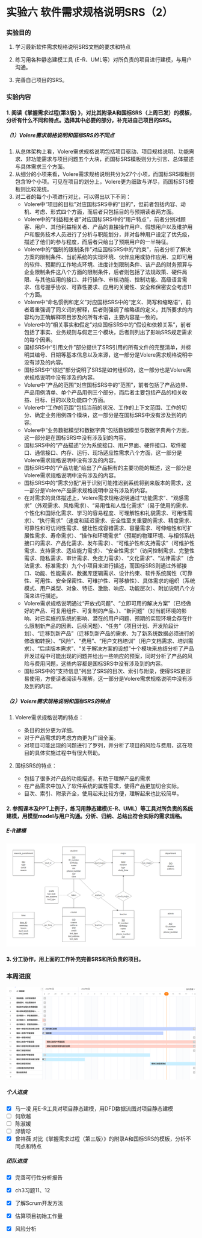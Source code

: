 # 实验六 软件需求规格说明SRS（2）

### 实验目的

1. 学习最新软件需求规格说明SRS文档的要求和特点

2. 练习用各种静态建模工具 (E-R、UML等）对所负责的项目进行建模，与用户沟通。

3. 完善自己项目的SRS。

### 实验内容

#### 1. 阅读《掌握需求过程(第3版) 》，对比其附录A和国标SRS（上周已发）的模板，分析有什么不同和特点。选择其中必要的部分，补充进自己项目的SRS。

##### （1）Volere需求规格说明和国标SRS的不同点

1. 从总体架构上看，Volere需求规格说明包括项目驱动、项目规格说明、功能需求、非功能需求与项目问题五个大块，而国标SRS模板则分为引言、总体描述与具体需求三个方面。
2. 从细分的小项来看，Volere需求规格说明共分为27个小项，而国标SRS模板则包含19个小项。可见在项目的划分上，Volere更为细致与详尽，而国标STS模板则比较笼统。
3. 对二者的每个小项进行对比，可以得出以下不同：
   - Volere中“项目的目标”对应国标SRS中的“目的”，但前者包括内容、动机、考虑、形式四个方面，而后者只包括目的与预期读者两方面。
   - Volere中的“利益相关者”对应国标SRS中的“用户特点”，前者分别对顾客、用户、其他利益相关者、产品的直接操作用户、假想用户以及维护用户和服务技术人员进行了分析与职能划分，并对各种用户设定了优先级，描述了他们的参与程度，而后者只给出了预期用户的一半特征。
   - Volere中的“强制的限制条件”对应国标SRS中的“约束”，前者分析了解决方案的限制条件、当前系统的实现环境、伙伴应用或协作应用、立即可用的软件、预期的工作地点环境、进度计划限制条件、该产品的财务预算与企业限制条件这八个方面的限制条件，后者则包括了法规政策、硬件局限、与其他应用的接口、并行操作、审核功能、控制功能、高级语言需求、信号握手协议、可靠性要求、应用的关键性、安全和保密安全考虑11个方面。
   - Volere中“命名惯例和定义”对应国标SRS中的“定义、简写和缩略语”，前者着重强调了同义词的解释，后者则强调了缩略语的定义，其所要求的内容均为正确解释项目涉及的所有术语，主要内容是一致的。
   - Volere中的“相关事实和假定”对应国标SRS中的“假设和依赖关系”，前者包括了事实、业务规则与假定三个模块，后者则列出了影响SRS规定需求的每个因素。
   - 国标SRS中“引用文件”部分提供了SRS引用的所有文件的完整清单，并标明其编号、日期等基本信息以及来源，这一部分是Volere需求规格说明中没有涉及的内容。
   - 国标SRS中“综述”部分说明了SRS是如何组织的，这一部分也是Volere需求规格说明中没有涉及的内容。
   - Volere中“产品的范围”对应国标SRS中的“范围”，前者包括了产品边界、产品用例清单、单个产品用例三个部分，而后者主要包括产品的相关收益、目标、目的以及功能四个方面。
   - Volere中“工作的范围”包括当前的状况、工作的上下文范围、工作的切分、确定业务用例四个模块，这一部分是在国标SRS中没有涉及到的内容。
   - Volere中“业务数据模型和数据字典”包括数据模型与数据字典两个方面，这一部分是在国标SRS中没有涉及到的内容。
   - 国标SRS中的“产品描述”分为系统接口、用户界面、硬件接口、软件接口、通信接口、内存、运行、现场适应性需求八个方面，这一部分是Volere需求规格说明中没有涉及的内容。
   - 国标SRS中的“产品功能”给出了产品拥有的主要功能的概述，这一部分是Volere需求规格说明中没有涉及的内容。
   - 国标SRS中的“需求分配”用于识别可能推迟到系统将到来版本的需求，这一部分是Volere产品需求规格说明中没有涉及的内容。
   - 在对需求的具体描述上，Volere需求规格说明通过“功能需求”、“观感需求”（外观需求、风格需求）、“易用性和人性化需求”（易于使用的需求、个性化和国际化需求、学习的容易程度、可理解性和礼貌需求、可用性需求）、“执行需求”（速度和延迟需求、安全性至关重要的需求、精度需求、可靠性和可访问性需求、健壮性或容错需求、容量需求、可伸缩性和可扩展性需求、寿命需求）、“操作和环境需求”（预期的物理环境、与相邻系统接口的需求、产品化需求、发布需求）、“可维护性和支持需求”（可维护性需求、支持需求、适应能力需求）、“安全性需求”（访问控制需求、完整性需求、隐私需求、审计需求、免疫力需求）、“文化需求”、“法律需求”（合法需求、标准需求）九个小项目来进行描述，而国标SRS则通过外部接口、功能、性能需求、数据库逻辑需求、设计约束、软件系统属性（可靠性、可用性、安全保密性、可维护性、可移植性）、具体需求的组织（系统模式、用户类型、对象、特征、激励、响应、功能层次）、附加说明八个方面来进行描述。
   - Volere需求规格说明通过“开放式问题”、“立即可用的解决方案”（已经做好的产品、可复用组件、可复制的产品、）、“新问题”（对当前环境的影响、对已实施的系统的影响、潜在的用户问题、预期的实现环境会存在什么限制新产品的因素、后续问题）、“任务”（项目计划、开发阶段计划）、“迁移到新产品”（迁移到新产品的需求、为了新系统数据必须进行的修改和转换）、“风险”、“费用”、“用户文档培训”（用户文档需求、培训需求）、“后续版本需求”、“关于解决方案的设想”十个模块来总结分析了产品开发过程中可能出现的问题并给出一些响应的预案，同时分析了产品的风险与费用问题，这些内容都是国标SRS中没有涉及到的内容。
   - 国标SRS中的“支持信息”列出了SRS的目次、索引与附录，使得SRS更容易使用，方便读者阅读与理解，这一部分是Volere需求规格说明中没有涉及到的内容。

##### （2）Volere需求规格说明和国标SRS的特点

1. Volere需求规格说明的特点：
   - 条目的划分更为详细。
   - 对于产品需求的考虑方向更为广阔全面。
   - 对项目可能出现的问题进行了罗列，并分析了项目的风险与费用，这在项目的具体实施过程中有很大帮助。

2. 国标SRS的特点：
   - 包括了很多对产品的功能描述，有助于理解产品的需求
   - 在产品需求中加入了软件系统的属性需求，使得产品更加切合实际。
   - 目次、索引、附录齐全，使用起来比较方便，理解起来也比较简单。

#### 2. 参照课本及PPT上例子，练习用静态建模(E-R、UML）等工具对所负责的系统建模，用模型model与用户沟通。分析、归纳、总结出符合实际的需求规格。

##### E-R建模

![](img/lab6/ER.png)

#### 3. 分工协作，用上面的工作补充完善SRS和所负责的项目。

### 本周进度

![](img/lab6/gantt.png)

##### 个人进度

- [x] 马一凌 用E-R工具对项目静态建模，用DFD数据流图对项目静态建模
- [ ] 何欣越 
- [ ] 陈淑媛 
- [ ] 邱情珍 
- [x] 曾祥薇 对比《掌握需求过程（第三版）》的附录A和国标SRS的模板，分析不同点和特点

##### 团队进度

- [x] 完善可行性分析报告
- [x] ch3习题11、12
- [x] 了解Scrum开发方法
- [x] 估算项目初始工作量
- [x] 风险分析

